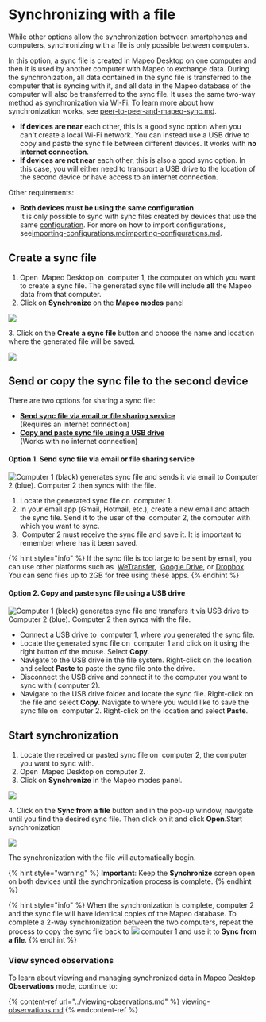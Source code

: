 # Synchronizing with a file

While other options allow the synchronization between smartphones and computers, synchronizing with a file is only possible between computers.

In this option, a sync file is created in Mapeo Desktop on one computer and then it is used by another computer with Mapeo to exchange data. During the synchronization, all data contained in the sync file is transferred to the computer that is syncing with it, and all data in the Mapeo database of the computer will also be transferred to the sync file. It uses the same two-way method as synchronization via Wi-Fi. To learn more about how synchronization works, see [peer-to-peer-and-mapeo-sync.md](../../../../overview/about-mapeo/peer-to-peer-and-mapeo-sync.md "mention").

* **If devices are near** each other, this is a good sync option when you can't create a local Wi-Fi network. You can instead use a <img src="../../../../.gitbook/assets/USB_stick_memory.png" alt="" data-size="line">USB drive to copy and paste the sync file between different devices. It works with <img src="../../../../.gitbook/assets/Computer_no_internet_icon.png" alt="" data-size="line">**no internet connection**.
* **If devices are not near** each other, this is also a good sync option. In this case, you will either need to transport a <img src="../../../../.gitbook/assets/USB_stick_memory.png" alt="" data-size="line">USB drive to the location of the second device or have access to an <img src="../../../../.gitbook/assets/Computer-no-internet-icon.png" alt="" data-size="line">internet connection.&#x20;

Other requirements:&#x20;

* **Both devices must be using the same configuration**\
  It is only possible to sync with sync files created by devices that use the same [configuration](../../../will-mapeo-work-out-of-the-box-for-me/default-configuration.md#about-configurations). For more on how to import configurations, see[importing-configurations.md](../../../mapeo-desktop-installation-setup/importing-configurations.md "mention")[importing-configurations.md](../../../mapeo-mobile-installation-setup/importing-configurations.md "mention").

## Create a sync file

1. Open <img src="../../../../.gitbook/assets/Md-icon.png" alt="" data-size="line"> Mapeo Desktop on <img src="../../../../.gitbook/assets/laptop-icon.png" alt="" data-size="line"> computer 1, the computer on which you want to create a sync file. The generated sync file will include **all** the Mapeo data from that computer.
2. Click on **Synchronize** on the **Mapeo modes** panel

![](../../../../.gitbook/assets/Md\_Synchronize\_mode.jpg)

3\. Click on the **Create a sync file** button and choose the name and location where the generated file will be saved.

![](../../../../.gitbook/assets/Md\_sync\_create\_syncfile.jpg)

## Send or copy the sync file to the second device

There are two options for sharing a sync file:

* [**Send sync file via email or file sharing service**](synchronizing-with-a-file.md#send-sync-file-via-email-or-file-sharing-service)\
  (Requires an <img src="../../../../.gitbook/assets/Computer-no-internet-icon.png" alt="" data-size="line">internet connection)
* [**Copy and paste sync file using a USB drive**](synchronizing-with-a-file.md#option-2.-copy-pasting-it-among-different-devices-with-no-internet-connection-you-will-need-a-usb-dr)\
  (Works with <img src="../../../../.gitbook/assets/Computer_no_internet_icon.png" alt="" data-size="line">no internet connection)

#### **Option 1. Send sync file via email or file sharing service**

![Computer 1 (black) generates sync file and sends it via email to Computer 2 (blue).&#x20;
Computer 2 then syncs with the file. ](../../../../.gitbook/assets/Md\_sync\_with\_file\_send\_via\_internet.jpg)

1. Locate the generated sync file on <img src="../../../../.gitbook/assets/laptop-icon.png" alt="" data-size="line"> computer 1.
2. In your email app (<img src="../../../../.gitbook/assets/Gmail-logo.png" alt="" data-size="line">Gmail, <img src="../../../../.gitbook/assets/HOTMAIL_icon.jpg" alt="" data-size="line">Hotmail, etc.), create a new email and attach the sync file. Send it to the user of the <img src="../../../../.gitbook/assets/laptop-blue-icon.png" alt="" data-size="line"> computer 2, the computer with which you want to sync.
3. <img src="../../../../.gitbook/assets/laptop-blue-icon.png" alt="" data-size="line"> Computer 2 must receive the sync file and save it. It is important to remember where has it been saved.

{% hint style="info" %}
If the sync file is too large to be sent by email, you can use other platforms such as <img src="../../../../.gitbook/assets/WE_TRANSFER.png" alt="" data-size="line"> [WeTransfer](https://wetransfer.com), <img src="../../../../.gitbook/assets/drive.png" alt="" data-size="line"> [Google Drive](https://www.google.com/drive/), or <img src="../../../../.gitbook/assets/DROPBOX.jpg" alt="" data-size="line">[Dropbox](https://www.dropbox.com). You can send files up to 2GB for free using these apps.
{% endhint %}

#### **Option 2. Copy and paste sync file using a USB drive**

![Computer 1 (black) generates sync file and transfers it via USB drive to Computer 2 (blue).
Computer 2 then syncs with the file.](../../../../.gitbook/assets/Md\_Sync\_with\_file\_via\_USB.jpg)



* Connect a <img src="../../../../.gitbook/assets/USB_stick_memory.png" alt="" data-size="line">USB drive to <img src="../../../../.gitbook/assets/laptop-icon.png" alt="" data-size="line"> computer 1, where you generated the sync file.
* Locate the generated sync file on <img src="../../../../.gitbook/assets/laptop-icon.png" alt="" data-size="line"> computer 1 and click on it using the right button of the mouse. Select **Copy**.
* Navigate to the <img src="../../../../.gitbook/assets/USB_stick_memory.png" alt="" data-size="line">USB drive in the file system. Right-click on the location and select **Paste** to paste the sync file onto the drive.
* Disconnect the <img src="../../../../.gitbook/assets/USB_stick_memory.png" alt="" data-size="line">USB drive and connect it to the computer you want to sync with (<img src="../../../../.gitbook/assets/laptop-blue-icon.png" alt="" data-size="line"> computer 2).
* Navigate to the <img src="../../../../.gitbook/assets/USB_stick_memory.png" alt="" data-size="line">USB drive folder and locate the sync file. Right-click on the file and select **Copy**. Navigate to where you would like to save the sync file on <img src="../../../../.gitbook/assets/laptop-blue-icon.png" alt="" data-size="line"> computer 2. Right-click on the location and select **Paste**.

## Start synchronization

1. Locate the received or pasted sync file on <img src="../../../../.gitbook/assets/laptop-blue-icon.png" alt="" data-size="line"> computer 2, the computer you want to sync with.
2. Open <img src="../../../../.gitbook/assets/Md-icon.png" alt="" data-size="line"> Mapeo Desktop on <img src="../../../../.gitbook/assets/laptop-blue-icon.png" alt="" data-size="line">computer 2.
3. Click on **Synchronize** in the Mapeo modes panel.

![](../../../../.gitbook/assets/Md\_Synchronize\_mode.jpg)

4\. Click on the **Sync from a file** button and in the pop-up window, navigate until you find the desired sync file. Then click on it and click **Open**.Start synchronization

![](../../../../.gitbook/assets/Md\_sync\_from\_file.jpg)

The synchronization with the file will automatically begin.&#x20;

{% hint style="warning" %}
**Important**: Keep the **Synchronize** screen open on both devices until the synchronization process is complete.
{% endhint %}

{% hint style="info" %}
When the synchronization is complete, <img src="../../../../.gitbook/assets/laptop-blue-icon.png" alt="" data-size="line">computer 2 and the sync file will have identical copies of the Mapeo database. To complete a 2-way synchronization between the two computers, repeat the process to copy the sync file back to ![](../../../../.gitbook/assets/laptop-icon.png) computer 1 and use it to **Sync from a file**.
{% endhint %}

### View synced observations

To learn about viewing and managing synchronized data in Mapeo Desktop **Observations** mode, continue to:

{% content-ref url="../viewing-observations.md" %}
[viewing-observations.md](../viewing-observations.md)
{% endcontent-ref %}
